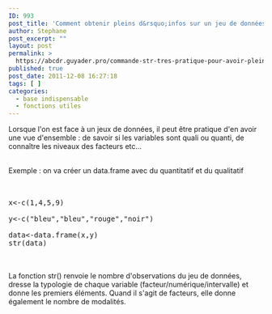 ```yaml
---
ID: 993
post_title: 'Comment obtenir pleins d&rsquo;infos sur un jeu de données ? str'
author: Stephane
post_excerpt: ""
layout: post
permalink: >
  https://abcdr.guyader.pro/commande-str-tres-pratique-pour-avoir-pleins-dinfos-sur-un-jeu-de-donnees/
published: true
post_date: 2011-12-08 16:27:18
tags: [ ]
categories:
  - base indispensable
  - fonctions utiles
---
```

Lorsque l'on est face à un jeux de données, il peut être pratique d'en avoir une vue d'ensemble : de savoir si les variables sont quali ou quanti, de connaître les niveaux des facteurs etc...<br /><br />

Exemple : on va créer un data.frame avec du quantitatif et du qualitatif<br /><br /> <pre lang='rsplus'><br />x&lt;-c(1,4,5,9) <br />y&lt;-c("bleu","bleu","rouge","noir") <br />data&lt;-data.frame(x,y) <br />str(data)<br /></pre> <br /><br />La fonction str() renvoie le nombre d'observations du jeu de données, dresse la typologie de chaque variable (facteur/numérique/intervalle) et donne les premiers éléments. Quand il s'agit de facteurs, elle donne également le nombre de modalités.